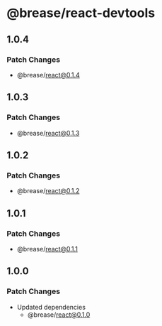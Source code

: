 # @brease/react-devtools

## 1.0.4

### Patch Changes

- @brease/react@0.1.4

## 1.0.3

### Patch Changes

- @brease/react@0.1.3

## 1.0.2

### Patch Changes

- @brease/react@0.1.2

## 1.0.1

### Patch Changes

- @brease/react@0.1.1

## 1.0.0

### Patch Changes

- Updated dependencies
  - @brease/react@0.1.0

